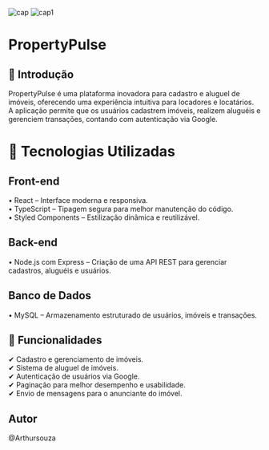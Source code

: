 ![cap](https://github.com/user-attachments/assets/a9a79f35-0a24-4c88-8a37-233bc3b68d6c)
![cap1](https://github.com/user-attachments/assets/ced67313-59bc-4d47-aa5f-3a013a0b4b7c)

# PropertyPulse

## 🏡 Introdução
PropertyPulse é uma plataforma inovadora para cadastro e aluguel de imóveis, oferecendo uma experiência intuitiva para locadores e locatários. A aplicação permite que os usuários cadastrem imóveis, realizem aluguéis e gerenciem transações, contando com autenticação via Google.

# 🚀 Tecnologias Utilizadas

## Front-end
• React – Interface moderna e responsiva.                       
• TypeScript – Tipagem segura para melhor manutenção do código.                                  
• Styled Components – Estilização dinâmica e reutilizável.                    

## Back-end
• Node.js com Express – Criação de uma API REST para gerenciar cadastros, aluguéis e usuários.

## Banco de Dados
• MySQL – Armazenamento estruturado de usuários, imóveis e transações.

## 🔑 Funcionalidades
✔ Cadastro e gerenciamento de imóveis.                           
✔ Sistema de aluguel de imóveis.                        
✔ Autenticação de usuários via Google.            
✔ Paginação para melhor desempenho e usabilidade.                         
✔ Envio de mensagens para o anunciante do imóvel.                     

## Autor
@Arthursouza


